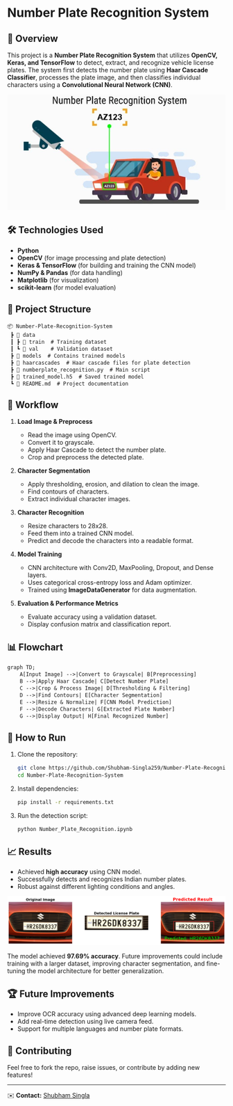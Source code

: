 # Number Plate Recognition System

## 📌 Overview
This project is a **Number Plate Recognition System** that utilizes **OpenCV, Keras, and TensorFlow** to detect, extract, and recognize vehicle license plates. The system first detects the number plate using **Haar Cascade Classifier**, processes the plate image, and then classifies individual characters using a **Convolutional Neural Network (CNN)**.

<p align="center">
  <img src="Capture.JPG" alt="Result Image">
</p>


## 🛠 Technologies Used
- **Python**
- **OpenCV** (for image processing and plate detection)
- **Keras & TensorFlow** (for building and training the CNN model)
- **NumPy & Pandas** (for data handling)
- **Matplotlib** (for visualization)
- **scikit-learn** (for model evaluation)

## 📂 Project Structure
```
📦 Number-Plate-Recognition-System
 ┣ 📂 data
 ┃ ┣ 📂 train  # Training dataset
 ┃ ┗ 📂 val    # Validation dataset
 ┣ 📂 models  # Contains trained models
 ┣ 📂 haarcascades  # Haar cascade files for plate detection
 ┣ 📜 numberplate_recognition.py  # Main script
 ┣ 📜 trained_model.h5  # Saved trained model
 ┗ 📜 README.md  # Project documentation
```

## 🔄 Workflow
1. **Load Image & Preprocess**
   - Read the image using OpenCV.
   - Convert it to grayscale.
   - Apply Haar Cascade to detect the number plate.
   - Crop and preprocess the detected plate.

2. **Character Segmentation**
   - Apply thresholding, erosion, and dilation to clean the image.
   - Find contours of characters.
   - Extract individual character images.

3. **Character Recognition**
   - Resize characters to 28x28.
   - Feed them into a trained CNN model.
   - Predict and decode the characters into a readable format.

4. **Model Training**
   - CNN architecture with Conv2D, MaxPooling, Dropout, and Dense layers.
   - Uses categorical cross-entropy loss and Adam optimizer.
   - Trained using **ImageDataGenerator** for data augmentation.

5. **Evaluation & Performance Metrics**
   - Evaluate accuracy using a validation dataset.
   - Display confusion matrix and classification report.

## 📊 Flowchart
```mermaid
graph TD;
    A[Input Image] -->|Convert to Grayscale| B[Preprocessing]
    B -->|Apply Haar Cascade| C[Detect Number Plate]
    C -->|Crop & Process Image| D[Thresholding & Filtering]
    D -->|Find Contours| E[Character Segmentation]
    E -->|Resize & Normalize| F[CNN Model Prediction]
    F -->|Decode Characters| G[Extracted Plate Number]
    G -->|Display Output| H[Final Recognized Number]
```

## 🚀 How to Run
1. Clone the repository:
   ```bash
   git clone https://github.com/Shubham-Singla259/Number-Plate-Recognition-System.git
   cd Number-Plate-Recognition-System
   ```
2. Install dependencies:
   ```bash
   pip install -r requirements.txt
   ```
3. Run the detection script:
   ```bash
   python Number_Plate_Recognition.ipynb
   ```

## 📈 Results
- Achieved **high accuracy** using CNN model.
- Successfully detects and recognizes Indian number plates.
- Robust against different lighting conditions and angles.

![Result Image](output.png)


The model achieved **97.69% accuracy**. Future improvements could include training with a larger dataset, improving character segmentation, and fine-tuning the model architecture for better generalization.


## 🏆 Future Improvements
- Improve OCR accuracy using advanced deep learning models.
- Add real-time detection using live camera feed.
- Support for multiple languages and number plate formats.

## 🤝 Contributing
Feel free to fork the repo, raise issues, or contribute by adding new features!

---
✉️ **Contact:** [Shubham Singla](https://github.com/Shubham-Singla259)



